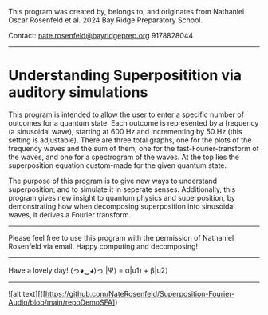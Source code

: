 This program was created by, belongs to, and originates from Nathaniel Oscar Rosenfeld et al. 2024 Bay Ridge Preparatory School.

Contact: nate.rosenfeld@bayridgeprep.org 9178828044

---

# Understanding Superpositition via auditory simulations

This program is intended to allow the user to enter a specific number of outcomes for a quantum state. 
Each outcome is represented by a frequency (a sinusoidal wave), starting at 600 Hz and incrementing by 50 Hz (this setting is adjustable).
There are three total graphs, one for the plots of the frequency waves and the sum of them, one for the fast-Fourier-transform of the waves, and one for a spectrogram of the waves.
At the top lies the superposition equation custom-made for the given quantum state.

The purpose of this program is to give new ways to understand superposition, and to simulate it in seperate 
senses. Additionally, this program gives new insight to quantum physics and superposition, by demonstrating
how when decomposing superposition into sinusoidal waves, it derives a Fourier transform.

---
Please feel free to use this program with the permission of Nathaniel Rosenfeld via email. Happy computing and decomposing!

---

Have a lovely day! (っ◕‿◕)っ    |Ψ⟩ = α|u1⟩ + β|u2⟩

---

![alt text][([https://github.com/NateRosenfeld/Superposition-Fourier-Audio/blob/main/repoDemoSFA])


